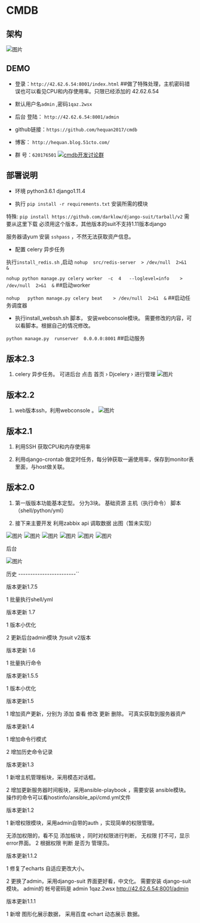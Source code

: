 # CMDB

架构
----------------
![图片](https://github.com/hequan2017/cmdb/blob/master/static/img/111.png)


DEMO
---------------
* 登录：`http://42.62.6.54:8001/index.html`       ##做了特殊处理，主机密码错误也可以看见CPU和内存使用率。只限已经添加的 42.62.6.54

* 默认用户名`admin` ,密码`1qaz.2wsx`

* 后台 登陆：  `http://42.62.6.54:8001/admin`

* github链接：`https://github.com/hequan2017/cmdb`

* 博客： `http://hequan.blog.51cto.com/`

* 群 号：`620176501`   <a target="_blank" href="//shang.qq.com/wpa/qunwpa?idkey=bbe5716e8bd2075cb27029bd5dd97e22fc4d83c0f61291f47ed3ed6a4195b024"><img border="0" src="https://github.com/hequan2017/cmdb/blob/master/static/img/group.png"  alt="cmdb开发讨论群" title="cmdb开发讨论群"></a>


部署说明
-------------------

* 环境 python3.6.1  django1.11.4

* 执行 `pip install -r requirements.txt` 安装所需的模块

特殊: `pip install https://github.com/darklow/django-suit/tarball/v2`  需要从这里下载  必须用这个版本，其他版本的suit不支持1.11版本django

服务器请yum 安装  `sshpass` ，不然无法获取资产信息。

* 配置 celery 异步任务

执行`install_redis.sh` ,启动 `nohup  src/redis-server  > /dev/null  2>&1  &`


`nohup python manage.py celery worker  -c  4   --loglevel=info    > /dev/null  2>&1  &`   ##启动worker

`nohup   python manage.py celery beat    > /dev/null  2>&1  &`  ##启动任务调度器


* 执行install_webssh.sh 脚本， 安装webconsole模块。 需要修改的内容，可以看脚本。根据自己的情况修改。


`python manage.py  runserver  0.0.0.0:8001`  ##启动服务


版本2.3
-------
1. celery 异步任务。  可进后台  点击 首页 › Djcelery ›    进行管理
![图片](https://github.com/hequan2017/cmdb/blob/master/static/img/9.png)




版本2.2
-------
1. web版本ssh，利用webconsole 。
![图片](https://github.com/hequan2017/cmdb/blob/master/static/img/8.png)



版本2.1
-------
1. 利用SSH  获取CPU和内存使用率

2. 利用django-crontab 做定时任务，每分钟获取一遍使用率，保存到monitor表里面，与host做关联。



版本2.0
-------
1. 第一版版本功能基本定型。
分为3块。 基础资源        主机（执行命令）     脚本（shell/python/yml）

2. 接下来主要开发 利用zabbix api 调取数据 出图（暂未实现）

![图片](https://github.com/hequan2017/cmdb/blob/master/static/img/1.png)
![图片](https://github.com/hequan2017/cmdb/blob/master/static/img/2.png)
![图片](https://github.com/hequan2017/cmdb/blob/master/static/img/3.png)
![图片](https://github.com/hequan2017/cmdb/blob/master/static/img/4.png)
![图片](https://github.com/hequan2017/cmdb/blob/master/static/img/5.png)
![图片](https://github.com/hequan2017/cmdb/blob/master/static/img/7.png)

后台

![图片](https://github.com/hequan2017/cmdb/blob/master/static/img/6.png)






历史
------------------------``

版本更新1.7.5

1 批量执行shell/yml


版本更新 1.7

1 版本小优化

2 更新后台admin模块 为suit v2版本



版本更新 1.6

1 批量执行命令


版本更新1.5.5

1 版本小优化


版本更新1.5

1 增加资产更新，分别为 添加 查看 修改 更新 删除。 可真实获取到服务器资产


版本更新1.4

1 增加命令行模式

2 增加历史命令记录


版本更新1.3

1 新增主机管理板块，采用模态对话框。

2 增加更新服务器时间板块，采用ansible-playbook ，需要安装 ansible模块。 操作的命令可以看hostinfo/ansible_api/cmd.yml文件


版本更新1.2

1 新增权限模块，采用admin自带的auth ，实现简单的权限管理。

无添加权限的，看不见 添加板块 ，同时对权限进行判断， 无权限 打不可，显示 error界面。
2 根据权限 判断 是否为 管理员。


版本更新1.1.2

1 修复了echarts 自适应更改大小。

2 更换了admin，采用django-suit 界面更好看，中文化。 需要安装 django-suit 模块。 admin的 帐号密码是 admin 1qaz.2wsx http://42.62.6.54:8001/admin


版本更新1.1.1

1 新增 图形化展示数据， 采用百度 echart 动态展示 数据。
